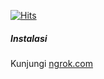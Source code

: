[![Hits](https://hits.seeyoufarm.com/api/count/incr/badge.svg?url=https%3A%2F%2Fgithub.com%2FHostinger-Team%2FWindows&count_bg=%2373E51D&title_bg=%23000000&icon=windows.svg&icon_color=%23FFFFFF&title=MY+HIT&edge_flat=false)](https://api.onee.eu.org)

<h5>Instalasi</h5>

<p>Kunjungi <a href="https://ngrok.com">ngrok.com</a>
